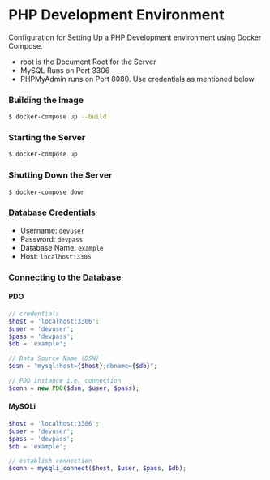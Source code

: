 # PHP Development Environment
Configuration for Setting Up a PHP Development environment using Docker Compose.
* root is the Document Root for the Server
* MySQL Runs on Port 3306
* PHPMyAdmin runs on Port 8080. Use credentials as mentioned below

### Building the Image
```bash
$ docker-compose up --build
```

### Starting the Server
```bash
$ docker-compose up
```

### Shutting Down the Server
```bash
$ docker-compose down
```

### Database Credentials
* Username: ```devuser```
* Password: ```devpass```
* Database Name: ```example```
* Host: ```localhost:3306```

### Connecting to the Database
#### PDO
```php
// credentials
$host = 'localhost:3306';
$user = 'devuser';
$pass = 'devpass';
$db = 'example';

// Data Source Name (DSN)
$dsn = "mysql:host={$host};dbname={$db}";

// PDO instance i.e. connection
$conn = new PDO($dsn, $user, $pass);
```

#### MySQLi
```php
$host = 'localhost:3306';
$user = 'devuser';
$pass = 'devpass';
$db = 'example';

// establish connection
$conn = mysqli_connect($host, $user, $pass, $db);
```
